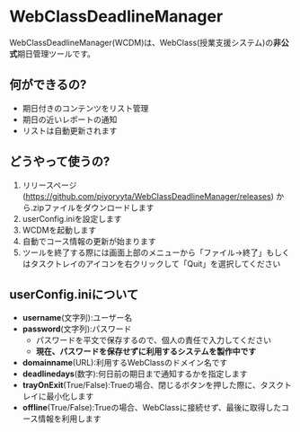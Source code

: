 # WebClassDeadlineManager
 WebClassDeadlineManager(WCDM)は、WebClass(授業支援システム)の**非公式**期日管理ツールです。
## 何ができるの?
 - 期日付きのコンテンツをリスト管理
 - 期日の近いレポートの通知
 - リストは自動更新されます
## どうやって使うの?
1. リリースページ(https://github.com/piyoryyta/WebClassDeadlineManager/releases) から.zipファイルをダウンロードします
2. userConfig.iniを設定します
3. WCDMを起動します
4. 自動でコース情報の更新が始まります
5. ツールを終了する際には画面上部のメニューから「ファイル->終了」もしくはタスクトレイのアイコンを右クリックして「Quit」を選択してください
## userConfig.iniについて
- **username**(文字列):ユーザー名
- **password**(文字列):パスワード
	- パスワードを平文で保存するので、個人の責任で入力してください
	- **現在、パスワードを保存せずに利用するシステムを製作中です**
- **domainname**(URL):利用するWebClassのドメイン名です
- **deadlinedays**(数字):何日前の期日まで通知するかを指定します
- **trayOnExit**(True/False):Trueの場合、閉じるボタンを押した際に、タスクトレイに最小化します
- **offline**(True/False):Trueの場合、WebClassに接続せず、最後に取得したコース情報を利用します
